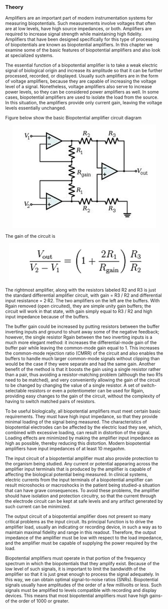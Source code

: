 ### Theory

Amplifiers are an important part of modern instrumentation systems for measuring biopotentials. Such measurements involve voltages that often are at low levels, have high source impedances, or both. Amplifiers are required to increase signal strength while maintaining high fidelity. Amplifiers that have been designed specifically for this type of processing of biopotentials are known as biopotential amplifiers. In this chapter we examine some of the basic features of biopotential amplifiers and also look at specialized systems.

The essential function of a biopotential amplifier is to take a weak electric signal of biological origin and increase its amplitude so that it can be further processed, recorded, or displayed. Usually such amplifiers are in the form of voltage amplifiers, because they are capable of increasing the voltage level of a signal. Nonetheless, voltage amplifiers also serve to increase power levels, so they can be considered power amplifiers as well. In some cases, biopotential amplifiers are used to isolate the load from the source. In this situation, the amplifiers provide only current gain, leaving the voltage levels essentially unchanged.

Figure below show the basic Biopotential amplifier circuit diagram

<center><img src="images/img1.JPG" title="" /></center>

The gain of the circuit is

<center><img src="images/img2.JPG" title="" /></center>

The rightmost amplifier, along with the resistors labeled R2 and R3 is just the standard differential amplifier circuit, with gain = R3 / R2 and differential input resistance = 2·R2. The two amplifiers on the left are the buffers. With Rgain removed (open circuited), they are simple unity gain buffers; the circuit will work in that state, with gain simply equal to R3 / R2 and high input impedance because of the buffers.

The buffer gain could be increased by putting resistors between the buffer inverting inputs and ground to shunt away some of the negative feedback; however, the single resistor Rgain between the two inverting inputs is a much more elegant method: it increases the differential-mode gain of the buffer pair while leaving the common-mode gain equal to 1. This increases the common-mode rejection ratio (CMRR) of the circuit and also enables the buffers to handle much larger common-mode signals without clipping than would be the case if they were separate and had the same gain. Another benefit of the method is that it boosts the gain using a single resistor rather than a pair, thus avoiding a resistor-matching problem (although the two R1s need to be matched), and very conveniently allowing the gain of the circuit to be changed by changing the value of a single resistor. A set of switch-selectable resistors or even a potentiometer can be used for Rgain, providing easy changes to the gain of the circuit, without the complexity of having to switch matched pairs of resistors.

To be useful biologically, all biopotential amplifiers must meet certain basic requirements. They must have high input impedance, so that they provide minimal loading of the signal being measured. The characteristics of biopotential electrodes can be affected by the electric load they see, which, combined with excessive loading, can result in distortion of the signal. Loading effects are minimized by making the amplifier input impedance as high as possible, thereby reducing this distortion. Modern biopotential amplifiers have input impedances of at least 10 megaohm.

The input circuit of a biopotential amplifier must also provide protection to the organism being studied. Any current or potential appearing across the amplifier input terminals that is produced by the amplifier is capable of affecting the biological potential being measured. In clinical systems, electric currents from the input terminals of a biopotential amplifier can result microshocks or macroshocks in the patient being studied-a situation that can have grave consequences. To avoid these problems, the amplifier should have isolation and protection circuitry, so that the current through the electrode circuit can be kept at safe levels and any artifact generated by such current can be minimized.

The output circuit of a biopotential amplifier does not present so many critical problems as the input circuit. Its principal function is to drive the amplifier load, usually an indicating or recording device, in such a way as to maintain maximal fidelity and range in this readout. Therefore, the output impedance of the amplifier must be low with respect to the load impedance, and the amplifier must be capable of supplying the power required by the load.

Biopotential amplifiers must operate in that portion of the frequency spectrum in which the biopotentials that they amplify exist. Because of the low level of such signals, it is important to limit the bandwidth of the amplifier so that it is just great enough to process the signal adequately. In this way, we can obtain optimal signal-to-noise ratios (SNRs). Biopotential signals usually have amplitudes of the order of a few millivolts or less. Such signals must be amplified to levels compatible with recording and display devices. This means that most biopotential amplifiers must have high gains-of the order of 1000 or greater.